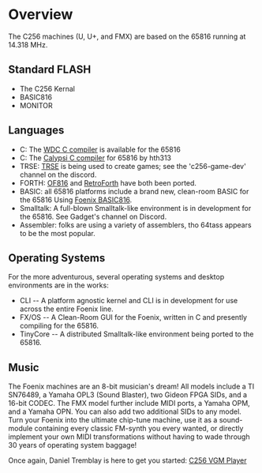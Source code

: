 # Overview

The C256 machines (U, U+, and FMX) are based on the 65816 running at 14.318 MHz.

## Standard FLASH
* The C256 Kernal
* BASIC816
* MONITOR

## Languages
* C: The [WDC C compiler](https://www.westerndesigncenter.com/wdc/tools.php) is available for the 65816
* C: The [Calypsi C compiler](https://www.calypsi.cc) for 65816 by hth313
* TRSE: [TRSE](https://lemonspawn.com/turbo-rascal-syntax-error-expected-but-begin/) is being used to create games; see the 'c256-game-dev' channel on the discord.
* FORTH: [OF816](https://github.com/aniou/of816/tree/C256/platforms/C256) and [RetroForth](https://github.com/aniou/retro816) have both been ported.
* BASIC: all 65816 platforms include a brand new, clean-room BASIC for the 65816 Using [Foenix BASIC816](https://github.com/pweingar/BASIC816).
* Smalltalk: A full-blown Smalltalk-like environment is in development for the 65816. See Gadget's channel on Discord.
* Assembler: folks are using a variety of assemblers, tho 64tass appears to be the most popular.

## Operating Systems
For the more adventurous, several operating systems and desktop environments are in the works:

* CLI -- A platform agnostic kernel and CLI is in development for use across the entire Foenix line.
* FX/OS -- A Clean-Room GUI for the Foenix, written in C and presently compiling for the 65816.
* TinyCore -- A distributed Smalltalk-like environment being ported to the 65816.

## Music
The Foenix machines are an 8-bit musician's dream! All models include a TI SN76489, a Yamaha OPL3 (Sound Blaster), two Gideon FPGA SIDs, and a 16-bit CODEC. The FMX model further include MIDI ports, a Yamaha OPM, and a Yamaha OPN. You can also add two additional SIDs to any model. Turn your Foenix into the ultimate chip-tune machine, use it as a sound-module containing every classic FM-synth you every wanted, or directly implement your own MIDI transformations without having to wade through 30 years of operating system baggage!

Once again, Daniel Tremblay is here to get you started: [C256 VGM Player](https://github.com/dtremblay/c256-vgm-player)